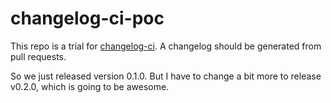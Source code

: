 # changelog-ci-poc
This repo is a trial for [changelog-ci](https://github.com/marketplace/actions/changelog-ci). A changelog should be generated from pull requests.

So we just released version 0.1.0. But I have to change a bit more to release v0.2.0, which is going to be awesome.
